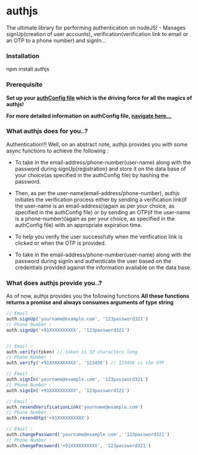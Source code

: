 # authjs

The ultimate library for performing authentication on nodeJS! -
Manages signUp(creation of user accounts), verification(verification link to email or an OTP to a phone number) and signIn...


### Installation
npm install authjs


### Prerequisite
**Set up your [authConfig file](https://github.com/VinayakRugvedi/authjs/blob/master/authConfig.js) which is the driving force for all the magics of authjs!**

**For more detailed information on authConfig file, [navigate here...](https://github.com/VinayakRugvedi/authjs/blob/master/authConfig.js)**


### What authjs does for you..?
Authentication!!!
Well, on an abstract note, authjs provides you with some async functions to achieve the following :

* To take in the email-address/phone-number(user-name) along with the password during signUp(registration) and store it on the data base of your choice(as specified in the authConfig file) by hashing the password.

* Then, as per the user-name(email-address/phone-number), authjs initiates the verification process either by sending a verification link(if the user-name is an email-address)(again as per your choice, as specified in the authConfig file) or by sending an OTP(if the user-name is a phone-number)(again as per your choice, as specified in the authConfig file) with an appropriate expiration time.

* To help you verify the user successfully when the verification link is clicked or when the OTP is provided.

* To take in the email-address/phone-number(user-name) along with the password during signIn and authenticate the user based on the credentials provided against the information available on the data base.


### What does authjs provide you..?
As of now, authjs provides you the following functions
**All these functions returns a promise and always consumes arguments of type string**

```javascript
// Email :
auth.signUp('yourname@example.com', '123password321')
// Phone Number :
auth.signUp('+91XXXXXXXXXX', '123password321')


// Email :
auth.verify(token) // token is 32 characters long
// Phone Number :
auth.verify('+91XXXXXXXXXX', '123456') // 123456 is the OTP

// Email :
auth.signIn('yourname@example.com', '123password321')
// Phone Number :
auth.signIn('+91XXXXXXXXXX', '123password321')

// Email :
auth.resendVerificationLink('yourname@example.com')
// Phone Number :
auth.resendOtp('+91XXXXXXXXXX')

// Email :
auth.changePassword('yourname@example.com', '123password321')
// Phone Number :
auth.changePassword('+91XXXXXXXXXX', '123password321')
```




